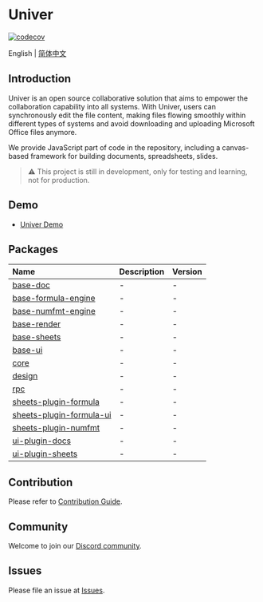 # Univer

[![codecov](https://codecov.io/gh/dream-num/univer/graph/badge.svg?token=aPfyW2pIMN)](https://codecov.io/gh/dream-num/univer)

English | [简体中文](./README-zh.md)

## Introduction

Univer is an open source collaborative solution that aims to empower the collaboration capability into all systems. With Univer, users can synchronously edit the file content, making files flowing smoothly within different types of systems and avoid downloading and uploading Microsoft Office files anymore.

We provide JavaScript part of code in the repository, including a canvas-based framework for building documents, spreadsheets, slides.

> ⚠️ This project is still in development, only for testing and learning, not for production.

## Demo

- [Univer Demo](https://dream-num.github.io/univer-demo/)

## Packages

| Name | Description | Version |
| :--- | :---------- | :------ |
| [base-doc](./packages/base-doc) | - | - |
| [base-formula-engine](./packages/base-formula-engine) | - | - |
| [base-numfmt-engine](./packages/base-numfmt-engine) | - | - |
| [base-render](./packages/base-render) | - | - |
| [base-sheets](./packages/base-sheets) | - | - |
| [base-ui](./packages/base-ui) | - | - |
| [core](./packages/core) | - | - |
| [design](./packages/design) | - | - |
| [rpc](./packages/rpc) | - | - |
| [sheets-plugin-formula](./packages/sheets-plugin-formula) | - | - |
| [sheets-plugin-formula-ui](./packages/sheets-plugin-formula-ui) | - | - |
| [sheets-plugin-numfmt](./packages/sheets-plugin-numfmt) | - | - |
| [ui-plugin-docs](./packages/ui-plugin-docs) | - | - |
| [ui-plugin-sheets](./packages/ui-plugin-sheets) | - | - |

## Contribution

Please refer to [Contribution Guide](./CONTRIBUTING.md).

## Community

Welcome to join our [Discord community](https://discord.gg/z3NKNT6D2f).

## Issues

Please file an issue at [Issues](http://github.com/dream-num/univer/issues).
<!--
## Stargazers

[![Stargazers repo roster for @dream-num/univer](https://reporoster.com/stars/dream-num/univer)](https://github.com/dream-num/univer/stargazers)

## Architecture

Univer is written in typescript and designed according to the plug-in architecture. The functions outside the core are developed in the form of plug-ins. In the future, a plug-in market will be built to meet more personalized needs
![image](./docs/source/overall.png)

## Rendering engine

Univer sheet, document, and slide adopt the same rendering engine architecture, which abstracts the application into text flow, table, canvas, and core part triggers rendering, and object is the renderer.
![image](./docs/source/Render%20Engine.png)

1. Achieve the nesting and operation between applications.
2. Sheet cells support embedding doc text
3. Support inserting sheet, doc, slide in slide

|     slide 10-layer embedding      |         Sheet in slide and doc in cell         |   wrap text around a picture    |
| :-------------------------------: | :--------------------------------------------: | :-----------------------------: |
| ![image](./docs/source/Slide.png) | ![image](./docs/source/Sheet%20in%20slide.png) | ![image](./docs/source/doc.png) |

## Formula engine

Univer formula engine, supports asynchronous calculation, lambda function and range naming

![image](./docs/source/Formula%20Engine.png)

---

Copyright DreamNum Inc. 2023-present -->

